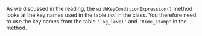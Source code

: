As we discussed in the reading, the `withKeyConditionExpression()` method looks at the key names used
in the table *not*
in the class. You therefore need to use the key names from the table `'log_level'` and `'time_stamp'` in 
the method.
